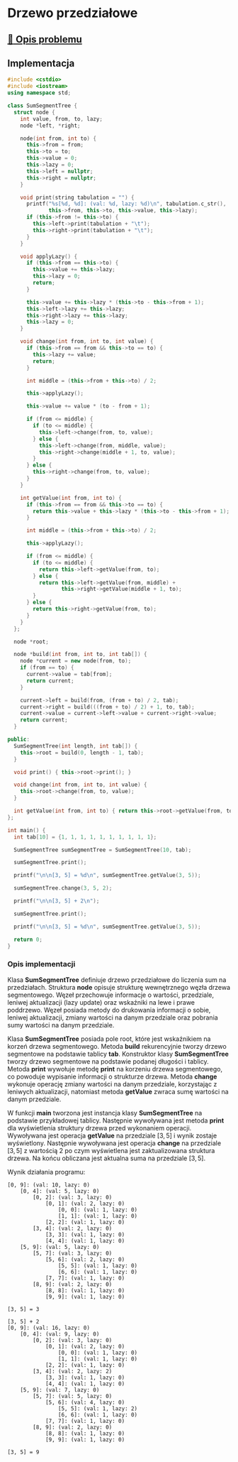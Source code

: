 # Drzewo przedziałowe

## [:link: Opis problemu](../../../../algorithms/structures/segment-trees.md)

## Implementacja

```cpp linenums="1"
#include <cstdio>
#include <iostream>
using namespace std;

class SumSegmentTree {
  struct node {
    int value, from, to, lazy;
    node *left, *right;

    node(int from, int to) {
      this->from = from;
      this->to = to;
      this->value = 0;
      this->lazy = 0;
      this->left = nullptr;
      this->right = nullptr;
    }

    void print(string tabulation = "") {
      printf("%s[%d, %d]: (val: %d, lazy: %d)\n", tabulation.c_str(),
             this->from, this->to, this->value, this->lazy);
      if (this->from != this->to) {
        this->left->print(tabulation + "\t");
        this->right->print(tabulation + "\t");
      }
    }

    void applyLazy() {
      if (this->from == this->to) {
        this->value += this->lazy;
        this->lazy = 0;
        return;
      }

      this->value += this->lazy * (this->to - this->from + 1);
      this->left->lazy += this->lazy;
      this->right->lazy += this->lazy;
      this->lazy = 0;
    }

    void change(int from, int to, int value) {
      if (this->from == from && this->to == to) {
        this->lazy += value;
        return;
      }

      int middle = (this->from + this->to) / 2;

      this->applyLazy();

      this->value += value * (to - from + 1);

      if (from <= middle) {
        if (to <= middle) {
          this->left->change(from, to, value);
        } else {
          this->left->change(from, middle, value);
          this->right->change(middle + 1, to, value);
        }
      } else {
        this->right->change(from, to, value);
      }
    }

    int getValue(int from, int to) {
      if (this->from == from && this->to == to) {
        return this->value + this->lazy * (this->to - this->from + 1);
      }

      int middle = (this->from + this->to) / 2;

      this->applyLazy();

      if (from <= middle) {
        if (to <= middle) {
          return this->left->getValue(from, to);
        } else {
          return this->left->getValue(from, middle) +
                 this->right->getValue(middle + 1, to);
        }
      } else {
        return this->right->getValue(from, to);
      }
    }
  };

  node *root;

  node *build(int from, int to, int tab[]) {
    node *current = new node(from, to);
    if (from == to) {
      current->value = tab[from];
      return current;
    }

    current->left = build(from, (from + to) / 2, tab);
    current->right = build(((from + to) / 2) + 1, to, tab);
    current->value = current->left->value + current->right->value;
    return current;
  }

public:
  SumSegmentTree(int length, int tab[]) {
    this->root = build(0, length - 1, tab);
  }

  void print() { this->root->print(); }

  void change(int from, int to, int value) {
    this->root->change(from, to, value);
  }

  int getValue(int from, int to) { return this->root->getValue(from, to); }
};

int main() {
  int tab[10] = {1, 1, 1, 1, 1, 1, 1, 1, 1, 1};

  SumSegmentTree sumSegmentTree = SumSegmentTree(10, tab);

  sumSegmentTree.print();

  printf("\n\n[3, 5] = %d\n", sumSegmentTree.getValue(3, 5));

  sumSegmentTree.change(3, 5, 2);

  printf("\n\n[3, 5] + 2\n");

  sumSegmentTree.print();

  printf("\n\n[3, 5] = %d\n", sumSegmentTree.getValue(3, 5));

  return 0;
}
```

### Opis implementacji

Klasa **SumSegmentTree** definiuje drzewo przedziałowe do liczenia sum na przedziałach. Struktura **node** opisuje strukturę wewnętrznego węzła drzewa segmentowego.
Węzeł przechowuje informacje o wartości, przedziale, leniwej aktualizacji (lazy update) oraz wskaźniki na lewe i prawe poddrzewo.
Węzeł posiada metody do drukowania informacji o sobie, leniwej aktualizacji, zmiany wartości na danym przedziale oraz pobrania sumy wartości na danym przedziale.

Klasa **SumSegmentTree** posiada pole root, które jest wskaźnikiem na korzeń drzewa segmentowego.
Metoda **build** rekurencyjnie tworzy drzewo segmentowe na podstawie tablicy **tab**.
Konstruktor klasy **SumSegmentTree** tworzy drzewo segmentowe na podstawie podanej długości i tablicy.
Metoda **print** wywołuje metodę **print** na korzeniu drzewa segmentowego, co powoduje wypisanie informacji o strukturze drzewa.
Metoda **change** wykonuje operację zmiany wartości na danym przedziale, korzystając z leniwych aktualizacji, natomiast metoda **getValue** zwraca sumę wartości na danym przedziale.

W funkcji **main** tworzona jest instancja klasy **SumSegmentTree** na podstawie przykładowej tablicy.
Następnie wywoływana jest metoda **print** dla wyświetlenia struktury drzewa przed wykonaniem operacji.
Wywoływana jest operacja **getValue** na przedziale $[3, 5]$ i wynik zostaje wyświetlony.
Następnie wywoływana jest operacja **change** na przedziale $[3, 5]$ z wartością $2$ po czym wyświetlena jest zaktualizowana struktura drzewa.
Na końcu obliczana jest aktualna suma na przedziale $[3, 5]$.

Wynik działania programu:

```
[0, 9]: (val: 10, lazy: 0)
    [0, 4]: (val: 5, lazy: 0)
        [0, 2]: (val: 3, lazy: 0)
            [0, 1]: (val: 2, lazy: 0)
                [0, 0]: (val: 1, lazy: 0)
                [1, 1]: (val: 1, lazy: 0)
            [2, 2]: (val: 1, lazy: 0)
        [3, 4]: (val: 2, lazy: 0)
            [3, 3]: (val: 1, lazy: 0)
            [4, 4]: (val: 1, lazy: 0)
    [5, 9]: (val: 5, lazy: 0)
        [5, 7]: (val: 3, lazy: 0)
            [5, 6]: (val: 2, lazy: 0)
                [5, 5]: (val: 1, lazy: 0)
                [6, 6]: (val: 1, lazy: 0)
            [7, 7]: (val: 1, lazy: 0)
        [8, 9]: (val: 2, lazy: 0)
            [8, 8]: (val: 1, lazy: 0)
            [9, 9]: (val: 1, lazy: 0)

[3, 5] = 3

[3, 5] + 2
[0, 9]: (val: 16, lazy: 0)
    [0, 4]: (val: 9, lazy: 0)
        [0, 2]: (val: 3, lazy: 0)
            [0, 1]: (val: 2, lazy: 0)
                [0, 0]: (val: 1, lazy: 0)
                [1, 1]: (val: 1, lazy: 0)
            [2, 2]: (val: 1, lazy: 0)
        [3, 4]: (val: 2, lazy: 2)
            [3, 3]: (val: 1, lazy: 0)
            [4, 4]: (val: 1, lazy: 0)
    [5, 9]: (val: 7, lazy: 0)
        [5, 7]: (val: 5, lazy: 0)
            [5, 6]: (val: 4, lazy: 0)
                [5, 5]: (val: 1, lazy: 2)
                [6, 6]: (val: 1, lazy: 0)
            [7, 7]: (val: 1, lazy: 0)
        [8, 9]: (val: 2, lazy: 0)
            [8, 8]: (val: 1, lazy: 0)
            [9, 9]: (val: 1, lazy: 0)

[3, 5] = 9
```
